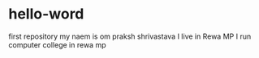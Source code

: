 # hello-word
first repository
my naem is om praksh shrivastava
I live in Rewa MP
I run computer college in rewa mp
